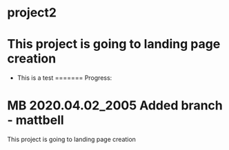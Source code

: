 # project2


This project is going to landing page creation
=======
- This is a test
=======
Progress:

MB 2020.04.02_2005
Added branch - mattbell
=======
This project is going to landing page creation

